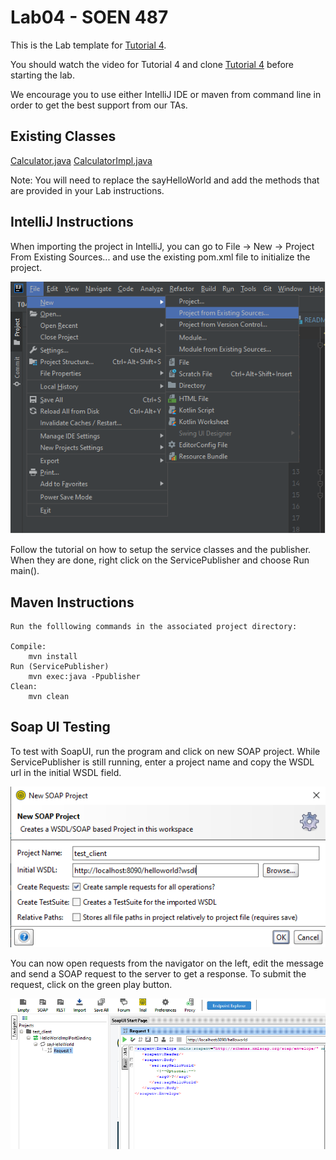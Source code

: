 # Lab04 - SOEN 487 #

This is the Lab template for [Tutorial 4](https://github.com/SOEN487/T04).

You should watch the video for Tutorial 4 and clone [Tutorial 4](https://github.com/SOEN487/T04) before starting the lab. 

We encourage you to use either IntelliJ IDE or maven from command line in order to get the best support from our TAs.

## Existing Classes ##

[Calculator.java](https://github.com/SOEN487/Lab04/blob/main/src/main/java/com/example/soap/service/Calculator.java)
[CalculatorImpl.java](https://github.com/SOEN487/Lab04/blob/main/src/main/java/com/example/soap/service/CalculatorImpl.java)

Note: You will need to replace the sayHelloWorld and add the methods that are provided in your Lab instructions.

## IntelliJ Instructions ##

When importing the project in IntelliJ, you can go to File -> New -> Project From Existing Sources... and use the existing pom.xml file to initialize the project.

![Screenshot](img/intellij_existing.png)

Follow the tutorial on how to setup the service classes and the publisher. When they are done, right click on the ServicePublisher and choose Run main().

## Maven Instructions ##

    Run the folllowing commands in the associated project directory:

    Compile:
        mvn install
    Run (ServicePublisher)
        mvn exec:java -Ppublisher
    Clean:
        mvn clean

## Soap UI Testing ##

To test with SoapUI, run the program and click on new SOAP project. While ServicePublisher is still running, enter a project name and copy the WSDL url in the initial WSDL field.

![Screenshot](img/soapui.png)

You can now open requests from the navigator on the left, edit the message and send a SOAP request to the server to get a response. To submit the request, click on the green play button.

![Screenshot](img/soapui2.png)


